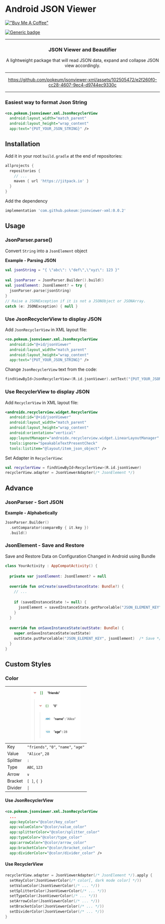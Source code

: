 # Android JSON Viewer

[!["Buy Me A Coffee"](https://www.buymeacoffee.com/assets/img/custom_images/orange_img.png)](https://www.buymeacoffee.com/pokeumcho)

[![Generic badge](https://img.shields.io/badge/jitpack-v0.0.2-darkyellow?logo=jitpack&logoColor=white.svg)](https://jitpack.io/#pokeum/jsonviewer-xml/)

---

<div align="center">

### JSON Viewer and Beautifier

A lightweight package that will read JSON data, expand and collapse JSON view accordingly.

</div>

---

<div align="center">
  
https://github.com/pokeum/jsonviewer-xml/assets/102505472/e2f260f0-cc28-4607-9ec4-d9744ec9330c

</div>

---

### Easiest way to format Json String

```xml
<co.pokeum.jsonviewer.xml.JsonRecyclerView
  android:layout_width="match_parent"
  android:layout_height="wrap_content"
  app:text="{PUT_YOUR_JSON_STRING}" />
```

## Installation

Add it in your root `build.gradle` at the end of repositories:

```gradle
allprojects {
  repositories {
    // ...
    maven { url 'https://jitpack.io' }
  }
}
```

Add the dependency

```gradle
implementation 'com.github.pokeum:jsonviewer-xml:0.0.2'
```

## Usage

### JsonParser.parse()

Convert `String` into a `JsonElement` object

**Example - Parsing JSON**

```kotlin
val jsonString = "{ \"abc\": \"def\",\"xyz\": 123 }"
            
val jsonParser = JsonParser.Builder().build()
val jsonElement: JsonElement? = try {
  jsonParser.parse(jsonString)
}
// Raise a JSONException if it is not a JSONObject or JSONArray.
catch (e: JSONException) { null }
```

### Use JsonRecyclerView to display JSON

Add `JsonRecyclerView` in XML layout file:

```xml
<co.pokeum.jsonviewer.xml.JsonRecyclerView
  android:id="@+id/jsonViewer"
  android:layout_width="match_parent"
  android:layout_height="wrap_content"
  app:text="{PUT_YOUR_JSON_STRING}" />
```

Change `JsonRecyclerView` text from the code:

```kotlin
findViewById<JsonRecyclerView>(R.id.jsonViewer).setText("{PUT_YOUR_JSON_STRING}")
```

### Use RecyclerView to display JSON

Add `RecyclerView` in XML layout file:

```xml
<androidx.recyclerview.widget.RecyclerView
  android:id="@+id/jsonViewer"
  android:layout_width="match_parent"
  android:layout_height="wrap_content"
  android:orientation="vertical"
  app:layoutManager="androidx.recyclerview.widget.LinearLayoutManager"
  tools:ignore="SpeakableTextPresentCheck"
  tools:listitem="@layout/item_json_object" />
```
  
Set Adapter in `RecyclerView`:

```kotlin
val recyclerView = findViewById<RecyclerView>(R.id.jsonViewer)
recyclerView.adapter = JsonViewerAdapter(/* JsonElement */)
```

## Advance

### JsonParser - Sort JSON

**Example - Alphabetically**

```kotlin
JsonParser.Builder()
  .setComparator(compareBy { it.key })
  .build()
```

### JsonElement - Save and Restore

Save and Restore Data on Configuration Changed in Android using Bundle
    
```kotlin
class YourActivity : AppCompatActivity() {

  private var jsonElement: JsonElement? = null

  override fun onCreate(savedInstanceState: Bundle?) {
    // ...
  
    if (savedInstanceState != null) {
      jsonElement = savedInstanceState.getParcelable("JSON_ELEMENT_KEY")  /* Restore */
    }
  }

  override fun onSaveInstanceState(outState: Bundle) {
    super.onSaveInstanceState(outState)
    outState.putParcelable("JSON_ELEMENT_KEY", jsonElement)  /* Save */
  }
}
```

## Custom Styles

### Color

|  | <img src="./image/screenshot/styles-color.png"  width="160"> |
| -- | -- |
| Key | `"friends"`, `"0"`, `"name"`, `"age"` |
| Value | `"Alice"`, `28` |
| Splitter | `:` |
| Type | `ABC`, `123` |
| Arrow | `∨` |
| Bracket | `[ ]`, `{ }` |
| Divider | `│` |

#### Use JsonRecyclerView

  ```xml
  <co.pokeum.jsonviewer.xml.JsonRecyclerView
    ...
    app:keyColor="@color/key_color"
    app:valueColor="@color/value_color"
    app:splitterColor="@color/splitter_color"
    app:typeColor="@color/type_color"
    app:arrowColor="@color/arrow_color"
    app:bracketColor="@color/bracket_color"
    app:dividerColor="@color/divider_color" />
  ```

#### Use RecyclerView

  ```kotlin
  recyclerView.adapter = JsonViewerAdapter(/* JsonElement */).apply {
    setKeyColor(JsonViewerColor(/* color[, dark mode color] */))
    setValueColor(JsonViewerColor(/* ... */))
    setSplitterColor(JsonViewerColor(/* ... */))
    setTypeColor(JsonViewerColor(/* ... */))
    setArrowColor(JsonViewerColor(/* ... */))
    setBracketColor(JsonViewerColor(/* ... */))
    setDividerColor(JsonViewerColor(/* ... */))
  }
  ```